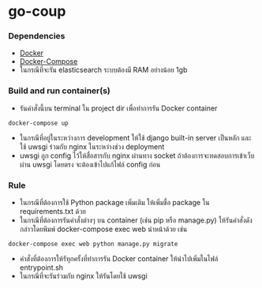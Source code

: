 # go-coup

### Dependencies

* [Docker](https://docs.docker.com/engine/installation/)
* [Docker-Compose](https://docs.docker.com/compose/install/)
* ในกรณีที่จะรัน elasticsearch ระบบต้องมี RAM อย่างน้อย 1gb

### Build and run container(s)

* รันคำสั่งนี้บน terminal ใน project dir เพื่อทำการรัน Docker container
```shell
docker-compose up
```
* ในกรณีที่อยู่ในระหว่างการ development ให้ใช้ django built-in server เป็นหลัก และใช้ uwsgi ร่วมกับ nginx ในระหว่างช่วง deployment
* uwsgi ถูก config ไว้ให้สื่อสารกับ nginx ผ่านทาง socket ถ้าต้องการจะทดสอบการเข้าเว็บผ่าน uwsgi โดยตรง จะต้องเข้าไปแก้ไฟล์ config ก่อน

### Rule
* ในกรณีที่ต้องการใช้ Python package เพิ่มเติม ให้เพิ่มชื่อ package ใน requirements.txt ด้วย
* ในกรณีที่ต้องการรันคำสั่งต่างๆ บน container (เช่น pip หรือ manage.py) ให้รันคำสั่งดังกล่าวโดยพิมพ์ docker-compose exec web นำหน้าด้วย เช่น

```shell
docker-compose exec web python manage.py migrate
```

* คำสั่งที่ต้องการให้รัทุกครั้งที่ทำการรัน Docker container ให้นำไปเพิ่มในไฟล์ entrypoint.sh
* ในกรณีที่จะรันร่วมกับ nginx ให้รันโดยใช้ uwsgi
